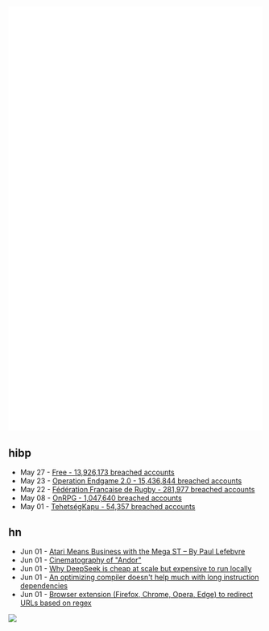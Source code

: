 ![Metrics](https://raw.githubusercontent.com/phixion/phixion/master/metrics.svg)

## hibp

<!--
for https://github.com/phixion/phixion/blob/main/.github/workflows/feeds.yml
-->
<!--START_SECTION:haveibeenpwnd-->
- May 27 - [Free - 13,926,173 breached accounts](https://haveibeenpwned.com/Breach/FreeMobile)
- May 23 - [Operation Endgame 2.0 - 15,436,844 breached accounts](https://haveibeenpwned.com/Breach/OperationEndgame2)
- May 22 - [Fédération Francaise de Rugby - 281,977 breached accounts](https://haveibeenpwned.com/Breach/FFR)
- May 08 - [OnRPG - 1,047,640 breached accounts](https://haveibeenpwned.com/Breach/OnRPG)
- May 01 - [TehetségKapu - 54,357 breached accounts](https://haveibeenpwned.com/Breach/TehetsegKapu)
<!--END_SECTION:haveibeenpwnd-->

## hn

<!--
for https://github.com/phixion/phixion/blob/main/.github/workflows/feeds.yml
-->
<!--START_SECTION:hn-->
- Jun 01 - [Atari Means Business with the Mega ST – By Paul Lefebvre](https://www.goto10retro.com/p/atari-means-business-with-the-mega)
- Jun 01 - [Cinematography of "Andor"](https://www.pushing-pixels.org/2025/05/20/cinematography-of-andor-interview-with-christophe-nuyens.html)
- Jun 01 - [Why DeepSeek is cheap at scale but expensive to run locally](https://www.seangoedecke.com/inference-batching-and-deepseek/)
- Jun 01 - [An optimizing compiler doesn't help much with long instruction dependencies](https://johnnysswlab.com/an-optimizing-compiler-doesnt-help-much-with-long-instruction-dependencies/)
- Jun 01 - [Browser extension (Firefox, Chrome, Opera, Edge) to redirect URLs based on regex](https://github.com/einaregilsson/Redirector)
<!--END_SECTION:hn-->

<!--
for https://yhype.me
-->
![](https://hit.yhype.me/github/profile?user_id=13013670)
